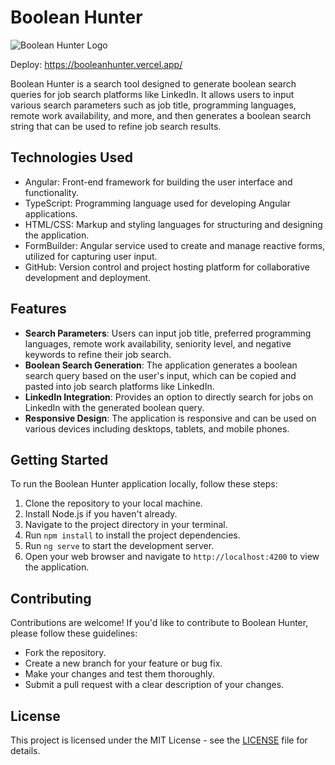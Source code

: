 # Boolean Hunter

![Boolean Hunter Logo](https://files.oaiusercontent.com/file-z2JPQScNYGSw2p27SlEstCX0?se=2024-03-28T21%3A11%3A50Z&sp=r&sv=2021-08-06&sr=b&rscc=max-age%3D299%2C%20immutable&rscd=attachment%3B%20filename%3Dboleeanhunter.png&sig=wzzX6L75/MsKc69zlDkvwd4OQ9fe7v/RXXVZM7NkSGw%3D)

Deploy: https://booleanhunter.vercel.app/


Boolean Hunter is a search tool designed to generate boolean search queries for job search platforms like LinkedIn. It allows users to input various search parameters such as job title, programming languages, remote work availability, and more, and then generates a boolean search string that can be used to refine job search results.

## Technologies Used
- Angular: Front-end framework for building the user interface and functionality.
- TypeScript: Programming language used for developing Angular applications.
- HTML/CSS: Markup and styling languages for structuring and designing the application.
- FormBuilder: Angular service used to create and manage reactive forms, utilized for capturing user input.
- GitHub: Version control and project hosting platform for collaborative development and deployment.

## Features
- **Search Parameters**: Users can input job title, preferred programming languages, remote work availability, seniority level, and negative keywords to refine their job search.
- **Boolean Search Generation**: The application generates a boolean search query based on the user's input, which can be copied and pasted into job search platforms like LinkedIn.
- **LinkedIn Integration**: Provides an option to directly search for jobs on LinkedIn with the generated boolean query.
- **Responsive Design**: The application is responsive and can be used on various devices including desktops, tablets, and mobile phones.

## Getting Started
To run the Boolean Hunter application locally, follow these steps:
1. Clone the repository to your local machine.
2. Install Node.js if you haven't already.
3. Navigate to the project directory in your terminal.
4. Run `npm install` to install the project dependencies.
5. Run `ng serve` to start the development server.
6. Open your web browser and navigate to `http://localhost:4200` to view the application.

## Contributing
Contributions are welcome! If you'd like to contribute to Boolean Hunter, please follow these guidelines:
- Fork the repository.
- Create a new branch for your feature or bug fix.
- Make your changes and test them thoroughly.
- Submit a pull request with a clear description of your changes.

## License
This project is licensed under the MIT License - see the [LICENSE](LICENSE) file for details.
